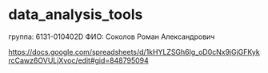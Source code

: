 # data_analysis_tools

группа: 6131-010402D 
ФИО: Соколов Роман Александрович

https://docs.google.com/spreadsheets/d/1kHYLZSGh6lg_oD0cNx9jGjGFKykrcCawz6OVULjXvoc/edit#gid=848795094
